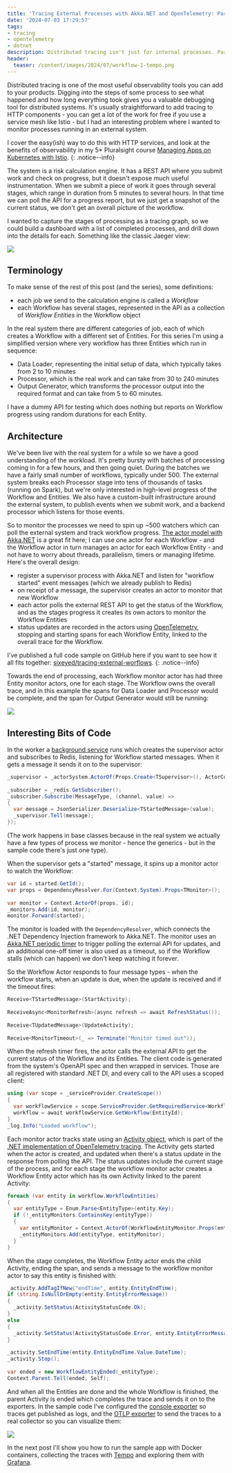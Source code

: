 ```yaml
---
title: 'Tracing External Processes with Akka.NET and OpenTelemetry: Part 1 (The Code)'
date: '2024-07-03 17:29:57'
tags:
- tracing
- opentelemetry
- dotnet
description: Distributed tracing isn't just for internal processes. Part 1 of a series using OpenTelemetry to record traces for workflows in an external system.
header:
  teaser: /content/images/2024/07/workflow-1-tempo.png
---
```


Distributed tracing is one of the most useful observability tools you can add to your products. Digging into the steps of some process to see what happened and how long everything took gives you a valuable debugging tool for distributed systems. It's usually straightforward to add tracing to HTTP components - you can get a lot of the work for free if you use a service mesh like Istio - but I had an interesting problem where I wanted to monitor processes running in an external system.

I cover the easy(ish) way to do this with HTTP services, and look at the benefits of observability in my 5\* Pluralsight course [Managing Apps on Kubernetes with Istio](/l/ps-istio).
{: .notice--info}

The system is a risk calculation engine. It has a REST API where you submit work and check on progress, but it doesn't expose much useful instrumentation. When we submit a piece of work it goes through several stages, which range in duration from 5 minutes to several hours. In that time we can poll the API for a progress report, but we just get a snapshot of the current status, we don't get an overall picture of the workflow.

I wanted to capture the stages of processing as a tracing graph, so we could build a dashboard with a list of completed processes, and drill down into the details for each. Something like the classic Jaeger view:

![](/content/images/2024/07/workflow-1-sketch.jpeg)

## Terminology

To make sense of the rest of this post (and the series), some definitions:

- each job we send to the calculation engine is called a _Workflow_
- each Workflow has several stages, represented in the API as a collection of _Workflow Entities_ in the Workflow object

In the real system there are different categories of job, each of which creates a Workflow with a different set of Entities. For this series I'm using a simplified version where very workflow has three Entities which run in sequence:

- Data Loader, representing the initial setup of data, which typically takes from 2 to 10 minutes
- Processor, which is the real work and can take from 30 to 240 minutes
- Output Generator, which transforms the processor output into the required format and can take from 5 to 60 minutes.

I have a dummy API for testing which does nothing but reports on Workflow progress using random durations for each Entity.

## Architecture

We've been live with the real system for a while so we have a good understanding of the workload. It's pretty bursty with batches of processing coming in for a few hours, and then going quiet. During the batches we have a fairly small number of workflows, typically under 500. The external system breaks each Processor stage into tens of thousands of tasks (running on Spark), but we're only interested in high-level progress of the Workflow and Entities. We also have a custom-built infrastructure around the external system, to publish events when we submit work, and a backend processor which listens for those events.

So to monitor the processes we need to spin up ~500 watchers which can poll the external system and track workflow progress. [The actor model with Akka.NET](https://getakka.net/index.html) is a great fit here; I can use one actor for each Workflow - and the Workflow actor in turn manages an actor for each Workflow Entity - and not have to worry about threads, parallelism, timers or managing lifetime. Here's the overall design:

- register a supervisor process with Akka.NET and listen for "workflow started" event messages (which we already publish to Redis)
- on receipt of a message, the supervisor creates an actor to monitor that new Workflow
- each actor polls the external REST API to get the status of the Workflow, and as the stages progress it creates its own actors to monitor the Workflow Entities
- status updates are recorded in the actors using [OpenTelemetry](https://opentelemetry.io), stopping and starting spans for each Workflow Entity, linked to the overall trace for the Workflow.

I've published a full code sample on GitHub here if you want to see how it all fits together: [sixeyed/tracing-external-worflows](https://github.com/sixeyed/tracing-external-workflows).
{: .notice--info}

Towards the end of processing, each Workflow monitor actor has had three Entity monitor actors, one for each stage. The Workflow owns the overall trace, and in this example the spans for Data Loader and Processor would be complete, and the span for Output Generator would still be running:

![](/content/images/2024/07/workflow-1-erd.png)

## Interesting Bits of Code

In the worker a [background service](https://github.com/sixeyed/tracing-external-workflows/blob/main/src/worker/Tracing.Worker/BackgoundServices/Spec/EntityMonitorServiceBase.cs) runs which creates the supervisor actor and subscribes to Redis, listening for Workflow started messages. When it gets a message it sends it on to the supervisor:

```csharp
_supervisor = _actorSystem.ActorOf(Props.Create<TSupervisor>(), ActorCollectionName);
    
_subscriber = _redis.GetSubscriber();
_subscriber.Subscribe(MessageType, (channel, value) =>
{
  var message = JsonSerializer.Deserialize<TStartedMessage>(value);
  _supervisor.Tell(message);
});
```

(The work happens in base classes because in the real system we actually have a few types of process we monitor - hence the generics - but in the sample code there's just one type).

When the supervisor gets a "started" message, it spins up a monitor actor to watch the Workflow:

```csharp
var id = started.GetId();
var props = DependencyResolver.For(Context.System).Props<TMonitor>();
     
var monitor = Context.ActorOf(props, id);
_monitors.Add(id, monitor);
monitor.Forward(started);
```

The monitor is loaded with the `DependencyResolver`, which connects the .NET Dependency Injection framework to Akka.NET. The monitor uses an [Akka.NET periodic timer](https://getakka.net/articles/actors/schedulers.html#scheduling-actor-messages-using-iwithtimers-recommended-approach) to trigger polling the external API for updates, and an additional one-off timer is also used as a timeout, so if the Workflow stalls (which can happen) we don't keep watching it forever.

So the Workflow Actor responds to four message types - when the workflow starts, when an update is due, when the update is received and if the timeout fires:

```csharp
Receive<TStartedMessage>(StartActivity);
    
ReceiveAsync<MonitorRefresh>(async refresh => await RefreshStatus());
    
Receive<TUpdatedMessage>(UpdateActivity);
    
Receive<MonitorTimeout>(_ => Terminate("Monitor timed out"));
```

When the refresh timer fires, the actor calls the external API to get the current status of the Workflow and its Entities. The client code is generated from the system's OpenAPI spec and then wrapped in services. Those are all registered with standard .NET DI, and every call to the API uses a scoped client:

```csharp
using (var scope = _serviceProvider.CreateScope())
{
  var workflowService = scope.ServiceProvider.GetRequiredService<WorkflowService>();
  workflow = await workflowService.GetWorkflow(EntityId);
}
_log.Info("Loaded workflow");
```

Each monitor actor tracks state using an [Activity object](https://learn.microsoft.com/en-us/dotnet/api/system.diagnostics.activity?view=net-8.0), which is part of the [.NET implementation of OpenTelemetry tracing](https://github.com/open-telemetry/opentelemetry-dotnet/blob/main/docs/trace/README.md). The Activity gets started when the actor is created, and updated when there's a status update in the response from polling the API. The status updates include the current stage of the process, and for each stage the workflow monitor actor creates a Workflow Entity actor which has its own Activity linked to the parent Activity:

```csharp
foreach (var entity in workflow.WorkflowEntities)
{
  var entityType = Enum.Parse<EntityType>(entity.Key);
  if (!_entityMonitors.ContainsKey(entityType))
  {
    var entityMonitor = Context.ActorOf(WorkflowEntityMonitor.Props(entityType, Activity), entity.Key);
    _entityMonitors.Add(entityType, entityMonitor);
  }
}
```

When the stage completes, the Workflow Entity actor ends the child Activity, ending the span, and sends a message to the workflow monitor actor to say this entity is finished with:

```csharp
_activity.AddTagIfNew("endTime", entity.EntityEndTime);
if (string.IsNullOrEmpty(entity.EntityErrorMessage))
{
  _activity.SetStatus(ActivityStatusCode.Ok);
}
else
{
  _activity.SetStatus(ActivityStatusCode.Error, entity.EntityErrorMessage);
}
    
_activity.SetEndTime(entity.EntityEndTime.Value.DateTime);
_activity.Stop();
    
var ended = new WorkflowEntityEnded(_entityType);
Context.Parent.Tell(ended, Self);
```

And when all the Entities are done and the whole Workflow is finished, the parent Activity is ended which completes the trace and sends it on to the exporters. In the sample code I've configured the [console exporter](https://github.com/open-telemetry/opentelemetry-dotnet/blob/main/src/OpenTelemetry.Exporter.Console/README.md) so traces get published as logs, and the [OTLP exporter](https://github.com/open-telemetry/opentelemetry-dotnet/blob/main/src/OpenTelemetry.Exporter.OpenTelemetryProtocol/README.md) to send the traces to a real collector so you can visualize them:

![](/content/images/2024/07/workflow-1-tempo.png)

In the next post I'll show you how to run the sample app with Docker containers, collecting the traces with [Tempo](https://grafana.com/oss/tempo/) and exploring them with [Grafana](https://grafana.com/oss/grafana/).

